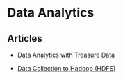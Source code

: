 Data Analytics
==============


Articles
--------

-   [Data Analytics with Treasure Data](/articles/http-to-td)


-   [Data Collection to Hadoop (HDFS)](/articles/http-to-hdfs)
